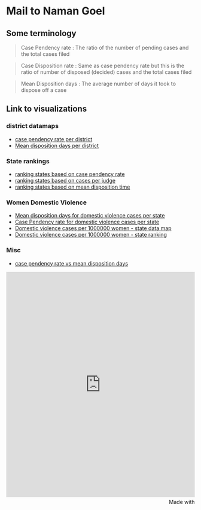 # Mail to Naman Goel

## Some terminology

> Case Pendency rate : The ratio of the number of pending cases and the total cases filed

> Case Disposition rate : Same as case pendency rate but this is the ratio of number of disposed (decided) cases and the total cases filed

> Mean Disposition days : The average number of days it took to dispose off a case

## Link to visualizations

### district datamaps
- [case pendency rate per district](https://public.flourish.studio/visualisation/12409595/)
- [Mean disposition days per district](https://public.flourish.studio/visualisation/12403529/)

### State rankings
- [ranking states based on case pendency rate](https://www.datawrapper.de/_/rKHij/)
- [ranking states based on cases per judge](https://www.datawrapper.de/_/58Aq4/)
- [ranking states based on mean disposition time](https://www.datawrapper.de/_/BLwtO/)

### Women Domestic Violence
- [Mean disposition days for domestic violence cases per state](https://public.flourish.studio/visualisation/12434916/)
- [Case Pendency rate for domestic violence cases per state](https://public.flourish.studio/visualisation/12435177/)
- [Domestic violence cases per 1000000 women - state data map](https://public.flourish.studio/visualisation/12436114/)
- [Domestic violence cases per 1000000 women - state ranking](https://www.datawrapper.de/_/DLAPl/)

### Misc
- [case pendency rate vs mean disposition days](https://www.datawrapper.de/_/DZg2B/)

<iframe src='https://flo.uri.sh/visualisation/12436114/embed' title='Interactive or visual content' class='flourish-embed-iframe' frameborder='0' scrolling='no' style='width:100%;height:600px;' sandbox='allow-same-origin allow-forms allow-scripts allow-downloads allow-popups allow-popups-to-escape-sandbox allow-top-navigation-by-user-activation'></iframe><div style='width:100%!;margin-top:4px!important;text-align:right!important;'><a class='flourish-credit' href='https://public.flourish.studio/visualisation/12436114/?utm_source=embed&utm_campaign=visualisation/12436114' target='_top' style='text-decoration:none!important'><img alt='Made with Flourish' src='https://public.flourish.studio/resources/made_with_flourish.svg' style='width:105px!important;height:16px!important;border:none!important;margin:0!important;'> </a></div>
